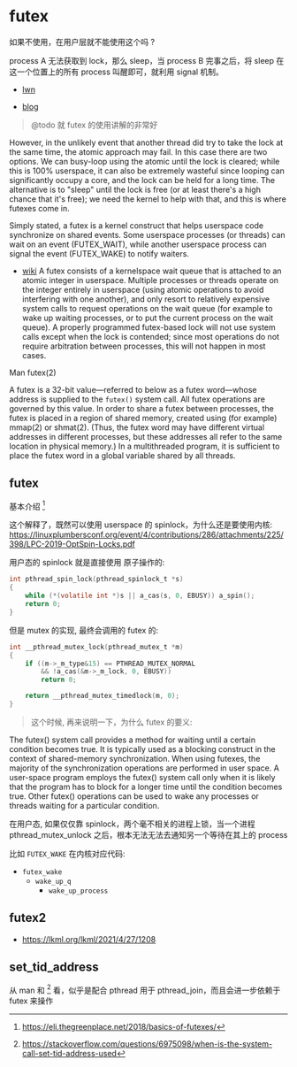 # futex

如果不使用，在用户层就不能使用这个吗 ?

process A 无法获取到 lock，那么 sleep，当 process B 完事之后，将 sleep 在这一个位置上的所有 process 叫醒即可，就利用 signal 机制。

- [lwn](https://lwn.net/Articles/360699/)


- [blog](https://eli.thegreenplace.net/2018/basics-of-futexes/)
> @todo 就 futex 的使用讲解的非常好

However, in the unlikely event that another thread did try to take the lock at the same time, the atomic approach may fail. In this case there are two options. We can busy-loop using the atomic until the lock is cleared; while this is 100% userspace, it can also be extremely wasteful since looping can significantly occupy a core, and the lock can be held for a long time. The alternative is to "sleep" until the lock is free (or at least there's a high chance that it's free); we need the kernel to help with that, and this is where futexes come in.

Simply stated, a futex is a kernel construct that helps userspace code synchronize on shared events. Some userspace processes (or threads) can wait on an event (FUTEX_WAIT), while another userspace process can signal the event (FUTEX_WAKE) to notify waiters.


- [wiki](https://en.wikipedia.org/wiki/Futex)
A futex consists of a kernelspace wait queue that is attached to an atomic integer in userspace. Multiple processes or threads operate on the integer entirely in userspace (using atomic operations to avoid interfering with one another), and only resort to relatively expensive system calls to request operations on the wait queue (for example to wake up waiting processes, or to put the current process on the wait queue). A properly programmed futex-based lock will not use system calls except when the lock is contended; since most operations do not require arbitration between processes, this will not happen in most cases.

Man futex(2)

A futex is a 32-bit value—referred to below as a futex word—whose address is supplied to the `futex()` system call.
All futex operations are governed by this value.  In order to share a futex between processes, the futex is placed in a region of shared memory, created using (for example) mmap(2) or shmat(2).
(Thus, the futex word may have different virtual addresses in different processes, but these addresses all refer to the same location in physical memory.)  In a multithreaded program, it is sufficient to place the futex word in a global variable shared by all threads.

## futex
基本介绍 [^2]

这个解释了，既然可以使用 userspace 的 spinlock，为什么还是要使用内核:
https://linuxplumbersconf.org/event/4/contributions/286/attachments/225/398/LPC-2019-OptSpin-Locks.pdf

用户态的 spinlock 就是直接使用 原子操作的:
```c
int pthread_spin_lock(pthread_spinlock_t *s)
{
    while (*(volatile int *)s || a_cas(s, 0, EBUSY)) a_spin();
    return 0;
}
```
但是 mutex 的实现, 最终会调用的 futex 的:
```c
int __pthread_mutex_lock(pthread_mutex_t *m)
{
    if ((m->_m_type&15) == PTHREAD_MUTEX_NORMAL
        && !a_cas(&m->_m_lock, 0, EBUSY))
        return 0;

    return __pthread_mutex_timedlock(m, 0);
}
```

> 这个时候, 再来说明一下，为什么 futex 的要义:

The futex() system call provides a method for waiting until a certain condition becomes true.  It is typically used
as a blocking construct in the context of shared-memory synchronization.  When using futexes, the majority  of  the
synchronization  operations are performed in user space.  A user-space program employs the futex() system call only
when it is likely that the program has to block for a longer time until the condition becomes true.  Other  futex()
operations can be used to wake any processes or threads waiting for a particular condition.

在用户态, 如果仅仅靠 spinlock，两个毫不相关的进程上锁，当一个进程 pthread_mutex_unlock 之后，根本无法无法去通知另一个等待在其上的 process

比如 `FUTEX_WAKE` 在内核对应代码:
- `futex_wake`
  - `wake_up_q`
    - `wake_up_process`

## futex2
- https://lkml.org/lkml/2021/4/27/1208

## set_tid_address
从 man 和 [^3] 看，似乎是配合 pthread 用于 pthread_join，而且会进一步依赖于 futex 来操作
[^3]: https://stackoverflow.com/questions/6975098/when-is-the-system-call-set-tid-address-used

[^2]: https://eli.thegreenplace.net/2018/basics-of-futexes/
